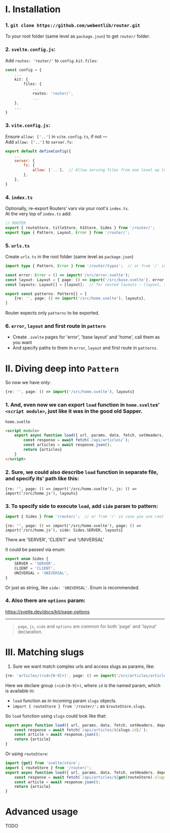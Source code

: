 I. Installation
===============

### 1. `git clone https://github.com/webentlib/router.git`

To your root folder (same level as `package.json`) to get `router/` folder.

### 2. `svelte.config.js`:

Add `routes: 'router/'` to `config.kit.files`:

```ts
const config = {
    ...
    kit: {
        files: {
            ...
            routes: 'router/',
            ...
    },
    ...
}
```

### 3. `vite.config.js`:
   
Ensure `allow: ['..']` in `vite.config.ts`, if not —  
Add `allow: ['..']` to `server.fs`:

```js
export default defineConfig({
	...
    server: {
        fs: {
            allow: ['..'],  // Allow serving files from one level up to the project root
        },
    },
}
```

### 4. `index.ts`

Optionally, re-export Routers' vars via your root's `index.ts`.  
At the very top of `index.ts` add:

```ts
// ROUTER
export { routeStore, titleStore, h1Store, Sides } from '/router/';
export type { Pattern, Layout, Error } from '/router/';
```

### 5. `urls.ts`
   
Create `urls.ts` in the root folder (same level as `package.json`)

```ts
import type { Pattern, Error } from '/router/types';  // or from '/' in case you use root index.ts

const error: Error = () => import('/src/error.svelte');
const layout: Layout = { page: () => import('/src/base.svelte'), error };
const layouts: Layout[] = [layout];  // for nested layouts — [layout, sublayout, ...]

export const patterns: Pattern[] = [
    {re: '', page: () => import('/src/home.svelte'), layouts},
]
```

Router expects only `patterns` to be exported.

### 6. `error`, `layout` and first route in `pattern`

- Create `.svelte` pages for 'error', 'base layout' and 'home', call them as you want
- And specify paths to them in `error`, `layout` and first route in `patterns`.

II. Diving deep into `Pattern`
=============================

So now we have only:
```ts
{re: '', page: () => import('/src/home.svelte'), layouts}
```

### 1. And, even now we can export `load` function in `home.svelte`s' `<script module>`, just like it was in the good old Sapper.

`home.svelte`
```html
<script module>
    export async function load({ url, params, data, fetch, setHeaders, depends, parent, untrack }) {
        const response = await fetch(`/api/articles/`);
        const articles = await response.json();
        return {articles}
    }
</script>
```

### 2. Sure, we could also describe `load` function in separate file, and specify its' path like this:
```
{re: '', page: () => import('/src/home.svelte'), js: () => import('/src/home.js'), layouts}
```

### 3. To specify side to execute `load`, add `side` param to pattern:

```ts
import { Sides } from '/router/';  // or from '/' in case you use root index.ts
```
```
{re: '', page: () => import('/src/home.svelte'), page: () => import('/src/home.js'), side: Sides.SERVER, layouts}
```

There are 'SERVER', 'CLIENT' and 'UNIVERSAL'

It could be passed via enum:
```ts
export enum Sides {
    SERVER = 'SERVER',
    CLIENT = 'CLIENT',
    UNIVERSAL = 'UNIVERSAL',
}
```
Or just as string, like `side: 'UNIVERSAL'`.
Enum is recommended.

### 4. Also there are `options` param:

https://svelte.dev/docs/kit/page-options

---

> `page`, `js`, `side` and `options` are common for both 'page' and 'layout' declaration.

III. Matching slugs
===================

1. Sure we want match complex urls and access slugs as params, like:
```ts
{re: 'articles/(<id>[0-9]+)', page: () => import('/src/articles/article.svelte'), layouts},
```

Here we declare group `(<id>[0-9]+)`, where `id` is the named param, which is available in:
- `load` function as in incoming param `slugs` objects.
- `import { routeStore } from '/router/';` as `$routeStore.slugs`.

So `load` function using `slugs` could look like that:
```ts
export async function load({ url, params, data, fetch, setHeaders, depends, parent, untrack, slugs }) {
    const response = await fetch(`/api/articles/${slugs.id}/`);
    const article = await response.json();
    return {article}
}
```
Or using `routeStore`:
```js
import {get} from 'svelte/store';
import { routeStore } from '/router/';
export async function load({ url, params, data, fetch, setHeaders, depends, parent, untrack, slugs }) {
    const response = await fetch(`/api/articles/${get(routeStore).slugs}/`);
    const article = await response.json();
    return {article}
}
```

Advanced usage
==============

TODO


[comment]: <> (# `load` function in `<script module>`)

[comment]: <> (Yes, one can define `load` function just in `.svelte` page in `<script module>` like in good old Sapper.)

[comment]: <> (```html)

[comment]: <> (<script module>)

[comment]: <> (    import {get} from 'svelte/store';)

[comment]: <> (    import {routeStore, titleStore, h1Store} from '/router/';)

[comment]: <> (    export async function load&#40;{ url, params, data, fetch, setHeaders, depends, parent, untrack}&#41; {)

[comment]: <> (        const article_id = get&#40;routeStore&#41;.slugs.id;)

[comment]: <> (        const response = await fetch&#40;`/api/articles/${article_id}/`&#41;;)

[comment]: <> (        const article = await response.json&#40;&#41;;)

[comment]: <> (        return {article})

[comment]: <> (    })

[comment]: <> (</script>)

[comment]: <> (<script>)

[comment]: <> (    const { data } = $props&#40;&#41;;)
    
[comment]: <> (    let articles = $derived.by&#40;&#40;&#41; => {)

[comment]: <> (        let articles = $state&#40;data.articles&#41;;)

[comment]: <> (        return articles;)

[comment]: <> (    }&#41; )

[comment]: <> (</script>)

[comment]: <> ({#each article in articles})

[comment]: <> (    <div>)

[comment]: <> (        <h1>{article.title}</h1>)

[comment]: <> (        <div>{article.text}</div>)

[comment]: <> (    </div>)

[comment]: <> ({/each})

[comment]: <> (```)